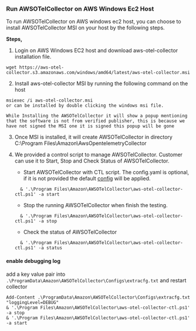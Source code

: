 ### Run AWSOTelCollector on AWS Windows Ec2 Host

To run AWSOTelCollector on AWS windows ec2 host, you can choose to install AWSOTelCollector MSI on your host by the following steps.

**Steps,**
1. Login on AWS Windows EC2 host and download aws-otel-collector installation file.
```
wget https://aws-otel-collector.s3.amazonaws.com/windows/amd64/latest/aws-otel-collector.msi
```
2. Install aws-otel-collector MSI by running the following command on the host
```
msiexec /i aws-otel-collector.msi
or can be installed by double clicking the windows msi file.
```
`While Installing the AWSOTelCollector it will show a popup mentioning that the software is not from verified publisher, this is because we have not signed the MSI one it is signed this popup will be gone`

3. Once MSI is installed, it will create AWSOTelCollector in directory C:\Program Files\Amazon\AwsOpentelemetryCollector

4. We provided a control script to manage AWSOTelCollector. Customer can use it to Start, Stop and Check Status of AWSOTelCollector.
    * Start AWSOTelCollector with CTL script. The config.yaml is optional, if it is not provided the default [config](../../config.yaml) will be applied.
    ```
      & '.\Program Files\Amazon\AWSOTelCollector\aws-otel-collector-ctl.ps1' -a start
    ```
    * Stop the running AWSOTelCollector when finish the testing.
    ```
      & '.\Program Files\Amazon\AWSOTelCollector\aws-otel-collector-ctl.ps1' -a stop

    ```
    * Check the status of AWSOTelCollector
    ```
      & '.\Program Files\Amazon\AWSOTelCollector\aws-otel-collector-ctl.ps1' -a status
    ```


#### enable debugging log

add a key value pair into `.\ProgramData\Amazon\AWSOTelCollector\Configs\extracfg.txt` and restart collector

```
Add-Content .\ProgramData\Amazon\AWSOTelCollector\Configs\extracfg.txt "loggingLevel=DEBUG"
& '.\Program Files\Amazon\AWSOTelCollector\aws-otel-collector-ctl.ps1' -a stop
& '.\Program Files\Amazon\AWSOTelCollector\aws-otel-collector-ctl.ps1' -a start
```
